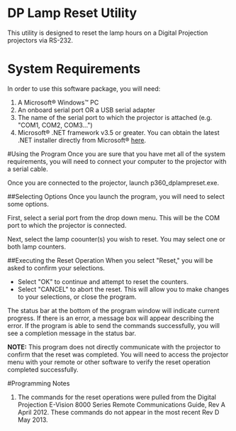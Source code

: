 DP Lamp Reset Utility
================

This utility is designed to reset the lamp hours on a Digital Projection projectors via RS-232.

# System Requirements
In order to use this software package, you will need:

1. A Microsoft&reg; Windows&trade; PC
2. An onboard serial port OR a USB serial adapter
2. The name of the serial port to which the projector is attached (e.g. "COM1, COM2, COM3...")
3. Microsoft&reg; .NET framework v3.5 or greater. You can obtain the latest .NET installer directly from Microsoft&reg; [here](http://www.microsoft.com/net/downloads).

#Using the Program
Once you are sure that you have met all of the system requirements, you will need to connect your computer to the projector with a serial cable.

Once you are connected to the projector, launch p360_dplampreset.exe.

##Selecting Options
Once you launch the program, you will need to select some options.

First, select a serial port from the drop down menu. This will be the COM port to which the projector is connected.

Next, select the lamp coounter(s) you wish to reset. You may select one or both lamp counters.

##Executing the Reset Operation
When you select "Reset," you will be asked to confirm your selections.
- Select "OK" to continue and attempt to reset the counters.
- Select "CANCEL" to abort the reset. This will allow you to make changes to your selections, or close the program.

The status bar at the bottom of the program window will indicate current progress. If there is an error, a message box will appear describing the error. If the program is able to send the commands successfully, you will see a completion message in the status bar.

**NOTE:** This program does not directly communicate with the projector to confirm that the reset was completed. You will need to access the projector menu with your remote or other software to verify the reset operation completed successfully.

#Programming Notes

1. The commands for the reset operations were pulled from the Digital Projection E-Vision 8000 Series Remote Communications Guide, Rev A April 2012. These commands do not appear in the most recent Rev D May 2013.
